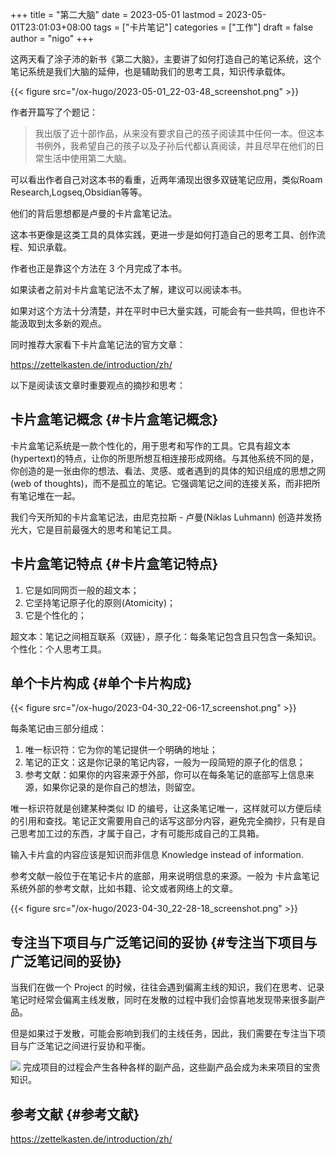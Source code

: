 +++
title = "第二大脑"
date = 2023-05-01
lastmod = 2023-05-01T23:01:03+08:00
tags = ["卡片笔记"]
categories = ["工作"]
draft = false
author = "nigo"
+++

这两天看了涂子沛的新书《第二大脑》，主要讲了如何打造自己的笔记系统，这个笔记系统是我们大脑的延伸，也是辅助我们的思考工具，知识传承载体。

{{< figure src="/ox-hugo/2023-05-01_22-03-48_screenshot.png" >}}

作者开篇写了个题记：

> 我出版了近十部作品，从来没有要求自己的孩子阅读其中任何一本。但这本书例外，我希望自己的孩子以及子孙后代都认真阅读，并且尽早在他们的日常生活中使用第二大脑。

可以看出作者自己对这本书的看重，近两年涌现出很多双链笔记应用，类似Roam Research,Logseq,Obsidian等等。

他们的背后思想都是卢曼的卡片盒笔记法。

这本书更像是这类工具的具体实践，更进一步是如何打造自己的思考工具、创作流程、知识承载。

作者也正是靠这个方法在 3 个月完成了本书。

如果读者之前对卡片盒笔记法不太了解，建议可以阅读本书。

如果对这个方法十分清楚，并在平时中已大量实践，可能会有一些共鸣，但也许不能汲取到太多新的观点。

同时推荐大家看下卡片盒笔记法的官方文章：

<https://zettelkasten.de/introduction/zh/>

以下是阅读该文章时重要观点的摘抄和思考：


## 卡片盒笔记概念 {#卡片盒笔记概念}

卡片盒笔记系统是一款个性化的，用于思考和写作的工具。它具有超文本(hypertext)的特点，让你的所思所想互相连接形成网络。与其他系统不同的是，你创造的是一张由你的想法、看法、灵感、或者遇到的具体的知识组成的思想之网(web of thoughts)，而不是孤立的笔记。它强调笔记之间的连接关系，而非把所有笔记堆在一起。

我们今天所知的卡片盒笔记法，由尼克拉斯 - 卢曼(Niklas Luhmann) 创造并发扬光大，它是目前最强大的思考和笔记工具。


## 卡片盒笔记特点 {#卡片盒笔记特点}

1.  它是如同网页一般的超文本；
2.  它坚持笔记原子化的原则(Atomicity)；
3.  它是个性化的；

超文本：笔记之间相互联系（双链），原子化：每条笔记包含且只包含一条知识。个性化：个人思考工具。


## 单个卡片构成 {#单个卡片构成}

{{< figure src="/ox-hugo/2023-04-30_22-06-17_screenshot.png" >}}

每条笔记由三部分组成：

1.  唯一标识符：它为你的笔记提供一个明确的地址；
2.  笔记的正文：这是你记录的笔记内容，一般为一段简短的原子化的信息；
3.  参考文献：如果你的内容来源于外部，你可以在每条笔记的底部写上信息来源，如果你记录的是你自己的想法，则留空。

唯一标识符就是创建某种类似 ID 的编号，让这条笔记唯一，这样就可以方便后续的引用和查找。笔记正文需要用自己的话写这部分内容，避免完全摘抄，只有是自己思考加工过的东西，才属于自己，才有可能形成自己的工具箱。

输入卡片盒的内容应该是知识而非信息 Knowledge instead of information.

参考文献一般位于在笔记卡片的底部，用来说明信息的来源。一般为 卡片盒笔记系统外部的参考文献，比如书籍、论文或者网络上的文章。

{{< figure src="/ox-hugo/2023-04-30_22-28-18_screenshot.png" >}}


## 专注当下项目与广泛笔记间的妥协 {#专注当下项目与广泛笔记间的妥协}

当我们在做一个 Project 的时候，往往会遇到偏离主线的知识，我们在思考、记录笔记时经常会偏离主线发散，同时在发散的过程中我们会惊喜地发现带来很多副产品。

但是如果过于发散，可能会影响到我们的主线任务，因此，我们需要在专注当下项目与广泛笔记之间进行妥协和平衡。

![](/ox-hugo/2023-04-30_22-19-58_screenshot.png)
完成项目的过程会产生各种各样的副产品，这些副产品会成为未来项目的宝贵知识。


## 参考文献 {#参考文献}

https://zettelkasten.de/introduction/zh/
